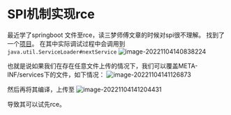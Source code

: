 # SPI机制实现rce

最近学了springboot 文件至rce，读三梦师傅文章的时候对spi很不理解。
找到了一个[项目](https://www.jianshu.com/p/32370d9b9046)。
在其中实际调试过程中会调用到`java.util.ServiceLoader#nextService`
![image-20221104140838224](https://cdn.jsdelivr.net/gh/zx-creat/myblog@master/img/202211041409551.png)

也就是说如果我们在存在任意文件上传的情况下，我们可以覆盖META-INF/services下的文件，如下情况：
![image-20221104141126873](https://cdn.jsdelivr.net/gh/zx-creat/myblog@master/img/202211041411949.png)

然后再将其编译，上传至
![image-20221104141204431](https://cdn.jsdelivr.net/gh/zx-creat/myblog@master/img/202211041412508.png)

导致其可以试先rce。